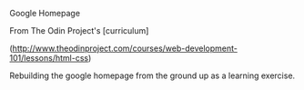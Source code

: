 ﻿Google Homepage

From The Odin Project's [curriculum]

(http://www.theodinproject.com/courses/web-development-101/lessons/html-css)

Rebuilding the google homepage from the ground up as a learning exercise.
